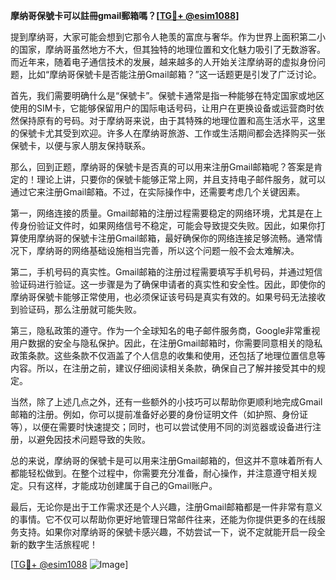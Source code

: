 **摩纳哥保號卡可以註冊gmail郵箱嗎？[[TG💪+ @esim1088](https://t.me/s/esim1088)]**

提到摩纳哥，大家可能会想到它那令人艳羡的富庶与奢华。作为世界上面积第二小的国家，摩纳哥虽然地方不大，但其独特的地理位置和文化魅力吸引了无数游客。而近年来，随着电子通信技术的发展，越来越多的人开始关注摩纳哥的虚拟身份问题，比如“摩纳哥保號卡是否能注册Gmail邮箱？”这一话题更是引发了广泛讨论。

首先，我们需要明确什么是“保號卡”。保號卡通常是指一种能够在特定国家或地区使用的SIM卡，它能够保留用户的国际电话号码，让用户在更换设备或运营商时依然保持原有的号码。对于摩纳哥来说，由于其特殊的地理位置和高生活水平，这里的保號卡尤其受到欢迎。许多人在摩纳哥旅游、工作或生活期间都会选择购买一张保號卡，以便与家人朋友保持联系。

那么，回到正题，摩纳哥的保號卡是否真的可以用来注册Gmail邮箱呢？答案是肯定的！理论上讲，只要你的保號卡能够正常上网，并且支持电子邮件服务，就可以通过它来注册Gmail邮箱。不过，在实际操作中，还需要考虑几个关键因素。

第一，网络连接的质量。Gmail邮箱的注册过程需要稳定的网络环境，尤其是在上传身份验证文件时，如果网络信号不稳定，可能会导致提交失败。因此，如果你打算使用摩纳哥的保號卡注册Gmail邮箱，最好确保你的网络连接足够流畅。通常情况下，摩纳哥的网络基础设施相当完善，所以这个问题一般不会太难解决。

第二，手机号码的真实性。Gmail邮箱的注册过程需要填写手机号码，并通过短信验证码进行验证。这一步骤是为了确保申请者的真实性和安全性。因此，即使你的摩纳哥保號卡能够正常使用，也必须保证该号码是真实有效的。如果号码无法接收到验证码，那么注册就可能失败。

第三，隐私政策的遵守。作为一个全球知名的电子邮件服务商，Google非常重视用户数据的安全与隐私保护。因此，在注册Gmail邮箱时，你需要同意相关的隐私政策条款。这些条款不仅涵盖了个人信息的收集和使用，还包括了地理位置信息等内容。所以，在注册之前，建议仔细阅读相关条款，确保自己了解并接受其中的规定。

当然，除了上述几点之外，还有一些额外的小技巧可以帮助你更顺利地完成Gmail邮箱的注册。例如，你可以提前准备好必要的身份证明文件（如护照、身份证等），以便在需要时快速提交；同时，也可以尝试使用不同的浏览器或设备进行注册，以避免因技术问题导致的失败。

总的来说，摩纳哥的保號卡是可以用来注册Gmail邮箱的，但这并不意味着所有人都能轻松做到。在整个过程中，你需要充分准备，耐心操作，并注意遵守相关规定。只有这样，才能成功创建属于自己的Gmail账户。

最后，无论你是出于工作需求还是个人兴趣，注册Gmail邮箱都是一件非常有意义的事情。它不仅可以帮助你更好地管理日常邮件往来，还能为你提供更多的在线服务支持。如果你对摩纳哥的保號卡感兴趣，不妨尝试一下，说不定就能开启一段全新的数字生活旅程呢！

[[TG💪+ @esim1088](https://t.me/s/esim1088) ![Image](https://i.postimg.cc/4NQfJmqS/Snipaste-2025-05-13-00-14-12.png)]